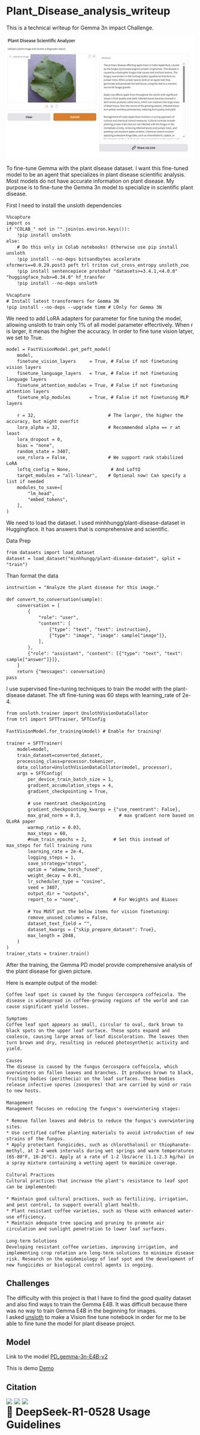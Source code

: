 # Plant_Disease_analysis_writeup
This is a technical writeup for Gemma 3n impact Challenge.

![Plant Disease scientific analyzer.JPG](https://github.com/tomtyiu/Plant_Disease_analysis_writeup/blob/main/Plant%20Disease%20scientific%20analyzer.JPG?raw=true)


To fine-tune Gemma with the plant disease dataset. I want this fine-tuned model to be an agent that specializes in plant disease scientific analysis. Most models do not have accurate information on plant disease.  My purpose is to fine-tune the Gemma 3n model to specialize in scientific plant disease.

First I need to install the unsloth dependencies
```
%%capture
import os
if "COLAB_" not in "".join(os.environ.keys()):
    !pip install unsloth
else:
    # Do this only in Colab notebooks! Otherwise use pip install unsloth
    !pip install --no-deps bitsandbytes accelerate xformers==0.0.29.post3 peft trl triton cut_cross_entropy unsloth_zoo
    !pip install sentencepiece protobuf "datasets>=3.4.1,<4.0.0" "huggingface_hub>=0.34.0" hf_transfer
    !pip install --no-deps unsloth

%%capture
# Install latest transformers for Gemma 3N
!pip install --no-deps --upgrade timm # LOnly for Gemma 3N
```
We need to add LoRA adapters for parameter for fine tuning the model, allowing unsloth to train only 1% of all model parameter effecrtively.  When r is larger, it menas the higher the accuracy.   In order to fine tune vision latyer, we set to True.
```
model = FastVisionModel.get_peft_model(
    model,
    finetune_vision_layers     = True, # False if not finetuning vision layers
    finetune_language_layers   = True, # False if not finetuning language layers
    finetune_attention_modules = True, # False if not finetuning attention layers
    finetune_mlp_modules       = True, # False if not finetuning MLP layers

    r = 32,                           # The larger, the higher the accuracy, but might overfit
    lora_alpha = 32,                  # Recommended alpha == r at least
    lora_dropout = 0,
    bias = "none",
    random_state = 3407,
    use_rslora = False,               # We support rank stabilized LoRA
    loftq_config = None,               # And LoftQ
    target_modules = "all-linear",    # Optional now! Can specify a list if needed
    modules_to_save=[
        "lm_head",
        "embed_tokens",
    ],
)
```

We need to load the dataset.  I used minhhungg/plant-disease-dataset in Huggingface.  It has answers that is comprehensive and scientific.

Data Prep
```
from datasets import load_dataset
dataset = load_dataset("minhhungg/plant-disease-dataset", split = "train")
```

Than format the data
```
instruction = "Analyze the plant disease for this image."

def convert_to_conversation(sample):
    conversation = [
        {
            "role": "user",
            "content": [
                {"type": "text", "text": instruction},
                {"type": "image", "image": sample["image"]},
            ],
        },
        {"role": "assistant", "content": [{"type": "text", "text": sample["answer"]}]},
    ]
    return {"messages": conversation}
pass
```

I use supervised fine=tuning techniques to train the model with the plant-disease dataset.  The sft fine-tuning was 60 steps with learning_rate of 2e-4.

```
from unsloth.trainer import UnslothVisionDataCollator
from trl import SFTTrainer, SFTConfig

FastVisionModel.for_training(model) # Enable for training!

trainer = SFTTrainer(
    model=model,
    train_dataset=converted_dataset,
    processing_class=processor.tokenizer,
    data_collator=UnslothVisionDataCollator(model, processor),
    args = SFTConfig(
        per_device_train_batch_size = 1,
        gradient_accumulation_steps = 4,
        gradient_checkpointing = True,

        # use reentrant checkpointing
        gradient_checkpointing_kwargs = {"use_reentrant": False},
        max_grad_norm = 0.3,              # max gradient norm based on QLoRA paper
        warmup_ratio = 0.03,
        max_steps = 60,
        #num_train_epochs = 2,          # Set this instead of max_steps for full training runs
        learning_rate = 2e-4,
        logging_steps = 1,
        save_strategy="steps",
        optim = "adamw_torch_fused",
        weight_decay = 0.01,
        lr_scheduler_type = "cosine",
        seed = 3407,
        output_dir = "outputs",
        report_to = "none",             # For Weights and Biases

        # You MUST put the below items for vision finetuning:
        remove_unused_columns = False,
        dataset_text_field = "",
        dataset_kwargs = {"skip_prepare_dataset": True},
        max_length = 2048,
    )
)
trainer_stats = trainer.train()
```

After the training, the Gemma PD model provide comprehensive analysis of the plant disease for given picture.

Here is example output of the model:
```
Coffee leaf spot is caused by the fungus Cercospora coffeicola. The disease is widespread in coffee-growing regions of the world and can cause significant yield losses.

Symptoms
Coffee leaf spot appears as small, circular to oval, dark brown to black spots on the upper leaf surface. These spots expand and coalesce, causing large areas of leaf discoloration. The leaves then turn brown and dry, resulting in reduced photosynthetic activity and yield.

Causes
The disease is caused by the fungus Cercospora coffeicola, which overwinters on fallen leaves and branches. It produces brown to black, fruiting bodies (perithecia) on the leaf surfaces. These bodies release infective spores (zoospores) that are carried by wind or rain to new hosts.

Management
Management focuses on reducing the fungus's overwintering stages:

* Remove fallen leaves and debris to reduce the fungus's overwintering sites.
* Use certified coffee planting materials to avoid introduction of new strains of the fungus.
* Apply protectant fungicides, such as chlorothalonil or thiophanate-methyl, at 2-4 week intervals during wet springs and warm temperatures (65-80°F, 18-26°C). Apply at a rate of 1-2 lbs/acre (1.1-2.3 kg/ha) in a spray mixture containing a wetting agent to maximize coverage.

Cultural Practices
Cultural practices that increase the plant's resistance to leaf spot can be implemented:

* Maintain good cultural practices, such as fertilizing, irrigation, and pest control, to support overall plant health.
* Plant resistant coffee varieties, such as those with enhanced water-use efficiency.
* Maintain adequate tree spacing and pruning to promote air circulation and sunlight penetration to lower leaf surfaces.

Long-term Solutions
Developing resistant coffee varieties, improving irrigation, and implementing crop rotation are long-term solutions to minimize disease risk. Research on the epidemiology of leaf spot and the development of new fungicides or biological control agents is ongoing.
```
## Challenges
The difficulty with this project is that I have to find the good quality dataset and also find ways to train the Gemma E4B.  It was difficult because there was no way to train Gemma E4B in the beginning for images.  
I asked [unsloth](https://docs.unsloth.ai/) to make a Vision fine tune notebook in order for me to be able to fine tune the model for plant disease project. 

## Model
Link to the model
[PD_gemma-3n-E4B-v2](https://huggingface.co/EpistemeAI/PD_gemma-3n-E4B-v2)

This is demo
[Demo](https://huggingface.co/spaces/legolasyiu/Gemma3N-challenge)

## Citation
<div>
  <div style="display: flex; gap: 5px; align-items: center; ">
    <a href="https://github.com/unslothai/unsloth/">
      <img src="https://github.com/unslothai/unsloth/raw/main/images/unsloth%20new%20logo.png" width="133">
    </a>
    <a href="https://discord.gg/unsloth">
      <img src="https://github.com/unslothai/unsloth/raw/main/images/Discord%20button.png" width="173">
    </a>
    <a href="https://docs.unsloth.ai/basics/deepseek-r1-0528-how-to-run-locally">
      <img src="https://raw.githubusercontent.com/unslothai/unsloth/refs/heads/main/images/documentation%20green%20button.png" width="143">
    </a>
  </div>
<h1 style="margin-top: 0rem;">🐋 DeepSeek-R1-0528 Usage Guidelines</h1>
</div>




